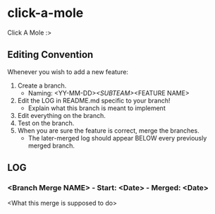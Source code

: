# click-a-mole
Click A Mole :>

## Editing Convention
Whenever you wish to add a new feature:
1. Create a branch.
   - Naming: \<YY-MM-DD\>_\<SUBTEAM\>_\<FEATURE NAME\>
2. Edit the LOG in README.md specific to your branch!
   - Explain what this branch is meant to implement
4. Edit everything on the branch.
5. Test on the branch.
6. When you are sure the feature is correct, merge the branches.
   - The later-merged log should appear BELOW every previously merged branch.
  
## LOG
### \<Branch Merge NAME\> - Start: \<Date\> - Merged: \<Date\>
\<What this merge is supposed to do\>
